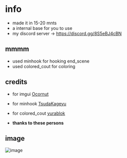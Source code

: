 # info
- made it in 15-20 mnts
- a internal base for you to use
- my discord server -> https://discord.gg/8S5eBJ4cBN

## mmmm
- used minhook for hooking end_scene
- used colored_cout for coloring

## credits
- for imgui [Ocornut](https://github.com/ocornut/imgui)
- for minhook [TsudaKageyu](https://github.com/TsudaKageyu/minhook)
- for colored_cout [yurablok](https://github.com/yurablok/colored-cout)

- **thanks to these persons**

## image
![image](https://user-images.githubusercontent.com/50064486/226167696-9d99d92f-6f02-4e4e-8d4d-95e114c7d7cd.png)
